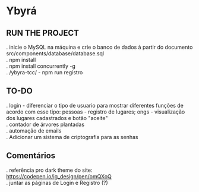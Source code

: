 # Ybyrá  
## RUN THE PROJECT <br/>
. inicie o MySQL na máquina e crie o banco de dados à partir do documento src/components/database/database.sql <br/>
. npm install <br/>
. npm install concurrently -g <br/>
. /ybyra-tcc/ - npm run registro 

## TO-DO
. login - diferenciar o tipo de usuario para mostrar diferentes funções de acordo com esse tipo: pessoas - registro de lugares; ongs - visualização dos lugares cadastrados e botão "aceite" <br/>
. contador de árvores plantadas <br/>
. automação de emails <br/>
. Adicionar um sistema de criptografia para as senhas

## Comentários
. referência pro dark theme do site:
https://codepen.io/ig_design/pen/omQXoQ <br/>
. juntar as páginas de Login e Registro (?) <br/>
